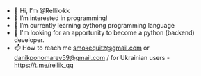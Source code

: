 - 👋 Hi, I’m @Rellik-kk
- 👀 I’m interested in programming!
- 🌱 I’m currently learning pythong programming language
- 💞️ I'm looking for an apportunity to become a python (backend) developer.
- 📫 How to reach me smokequitz@gmail.com or danikponomarev59@gmail.com / for Ukrainian users - https://t.me/rellik_qq

<!---
Rellik-kk/Rellik-kk is a ✨ special ✨ repository because its `README.md` (this file) appears on your GitHub profile.
You can click the Preview link to take a look at your changes.
--->
